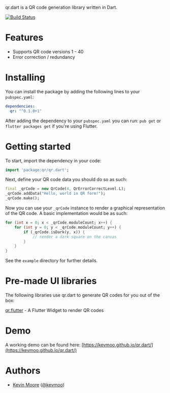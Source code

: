 qr.dart is a QR code generation library written in Dart.

[![Build Status](https://travis-ci.org/kevmoo/qr.dart.svg?branch=master)](https://travis-ci.org/kevmoo/qr.dart)

# Features

- Supports QR code versions 1 - 40
- Error correction / redundancy

# Installing

You can install the package by adding the following lines to your `pubspec.yaml`:

```yaml
dependencies:
  qr: "^0.1.0+1"
```

After adding the dependency to your `pubspec.yaml` you can run: `pub get` or `flutter packages get` if you're using Flutter.

# Getting started

To start, import the dependency in your code:

```dart
import 'package:qr/qr.dart';
```

Next, define your QR code data you should do so as such:

```dart
final _qrCode = new QrCode(4, QrErrorCorrectLevel.L);
_qrCode.addData("Hello, world in QR form!");
_qrCode.make();
```

Now you can use your `_qrCode` instance to render a graphical representation of the QR code. A basic implementation would be as such:

```dart
for (int x = 0; x < _qrCode.moduleCount; x++) {
	for (int y = 0; y < _qrCode.moduleCount; y++) {
		if (_qrCode.isDark(y, x)) {
			// render a dark square on the canvas
		}
	}
}
```

See the `example` directory for further details.

# Pre-made UI libraries

The following libraries use qr.dart to generate QR codes for you out of the box:

[qr.flutter](https://github.com/lukef/qr.flutter) - A Flutter Widget to render QR codes

# Demo

A working demo can be found here: [https://kevmoo.github.io/qr.dart/](https://kevmoo.github.io/qr.dart/)


# Authors
 * [Kevin Moore](https://github.com/kevmoo) ([@kevmoo](http://twitter.com/kevmoo))
